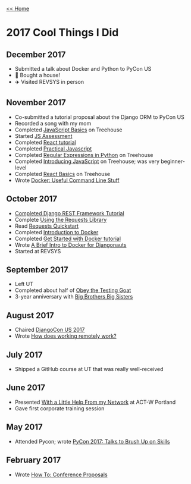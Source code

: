 [<< Home](../README.md)

# 2017 Cool Things I Did 

## December 2017 

- Submitted a talk about Docker and Python to PyCon US
- :house_with_garden: Bought a house! 
- :airplane: Visited REVSYS in person

## November 2017 

- Co-submitted a tutorial proposal about the Django ORM to PyCon US 
- Recorded a song with my mom 
- Completed [JavaScript Basics](https://teamtreehouse.com/library/javascript-basics) on Treehouse
- Started [JS Assessment](https://github.com/williln/js-assessment)
- Completed [React tutorial](https://reactjs.org/tutorial/tutorial.html)
- Completed [Practical Javascript](https://watchandcode.com/p/practical-javascript)
- Completed [Regular Expressions in Python](https://teamtreehouse.com/library/regular-expressions-in-python) on Treehouse
- Completed [Introducing JavaScript](https://teamtreehouse.com/library/introducing-javascript) on Treehouse; was very beginner-level 
- Completed [React Basics](https://teamtreehouse.com/library/react-basics) on Treehouse
- Wrote [Docker: Useful Command Line Stuff](http://www.revsys.com/tidbits/docker-useful-command-line-stuff/)

## October 2017

- [Completed Django REST Framework Tutorial](http://www.django-rest-framework.org/tutorial/1-serialization/)
- Complete [Using the Requests Library](https://teamtreehouse.com/library/using-the-requests-library)
- Read [Requests Quickstart](http://docs.python-requests.org/en/master/user/quickstart/)
- Completed [Introduction to Docker](https://teamtreehouse.com/library/introduction-to-docker)
- Completed [Get Started with Docker tutorial](https://docs.docker.com/get-started/)
- Wrote [A Brief Intro to Docker for Djangonauts](http://www.revsys.com/tidbits/brief-intro-docker-djangonauts/)
- Started at REVSYS 

## September 2017 

- Left UT 
- Completed about half of [Obey the Testing Goat](https://github.com/williln/testinggoat)
- 3-year anniversary with [Big Brothers Big Sisters](https://itsbigtime.org/) 

## August 2017 

- Chaired [DjangoCon US 2017](https://2017.djangocon.us/)
- Wrote [How does working remotely work?](https://www.laceyhenschel.com/blog/remote-work)

## July 2017 

- Shipped a GitHub course at UT that was really well-received 

## June 2017 

- Presented [With a Little Help From my Network](https://speakerdeck.com/williln/with-a-little-help-from-my-network) at ACT-W Portland 
- Gave first corporate training session 

## May 2017 

- Attended Pycon; wrote [PyCon 2017: Talks to Brush Up on Skills](https://www.laceyhenschel.com/blog/2017/5/24/pycon-2017-talks-to-brush-up-on-skills)

## February 2017

- Wrote [How To: Conference Proposals](https://www.laceyhenschel.com/blog/2017/2/13/how-to-conference-proposals)
